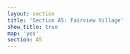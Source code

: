 ```yaml
---
layout: section
title: 'Section A5: Fairview Village'
show_title: true
map: 'yes'
section: A5
---
```


